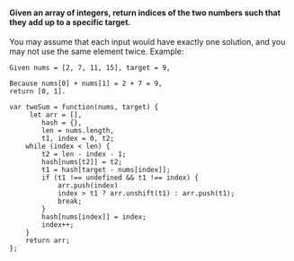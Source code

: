 #### Given an array of integers, return indices of the two numbers such that they add up to a specific target.
You may assume that each input would have exactly one solution, and you may not use the same element twice.
Example:
~~~
Given nums = [2, 7, 11, 15], target = 9,

Because nums[0] + nums[1] = 2 + 7 = 9,
return [0, 1].
~~~


~~~
var twoSum = function(nums, target) {
     let arr = [],
        hash = {},
        len = nums.length,
        t1, index = 0, t2;
    while (index < len) {
        t2 = len - index - 1;
        hash[nums[t2]] = t2;
        t1 = hash[target - nums[index]];
        if (t1 !== undefined && t1 !== index) {
            arr.push(index)
            index > t1 ? arr.unshift(t1) : arr.push(t1);
            break;
        }
        hash[nums[index]] = index;
        index++;
    }
    return arr;
};
~~~